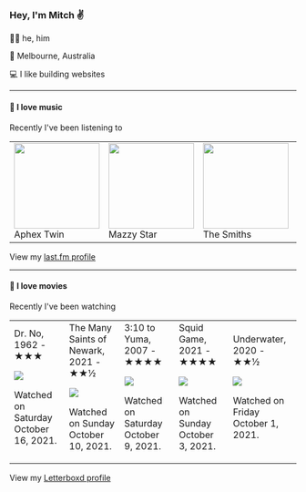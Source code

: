 <article><h3>Hey, I&#x27;m Mitch ✌️</h3><section><p>🙆‍♂️ he, him</p><p>📍 Melbourne, Australia</p><p>💻 I like building websites</p></section><hr/><section><h4>💽 I love music</h4><p>Recently I&#x27;ve been listening to</p><table><tbody><td><img src="https://lastfm.freetls.fastly.net/i/u/174s/6f199a67803148cfb2cf2238b8fda0fb.png" height="150px" alt="" role="presentation"/><br/>Aphex Twin</td><td><img src="https://lastfm.freetls.fastly.net/i/u/174s/60615ead3d8383e70e84a526817de4bf.png" height="150px" alt="" role="presentation"/><br/>Mazzy Star</td><td><img src="https://lastfm.freetls.fastly.net/i/u/174s/53442bc27a314142a02d2df018b4161e.png" height="150px" alt="" role="presentation"/><br/>The Smiths</td><td><img src="https://lastfm.freetls.fastly.net/i/u/174s/c3ef0cd171619836e07f1a7e180e649d.png" height="150px" alt="" role="presentation"/><br/>Young Thug</td><td><img src="https://lastfm.freetls.fastly.net/i/u/174s/39c1027ec7c64b69994417781601ed81.png" height="150px" alt="" role="presentation"/><br/>múm</td></tbody></table><span>View my <a href="https://www.last.fm/user/mylsb">last.fm profile</a></span></section><hr/><section><h4>📼 I love movies</h4><p>Recently I&#x27;ve been watching</p><table><tbody><td>Dr. No, 1962 - ★★★<br/><span> <p><img src="https://a.ltrbxd.com/resized/film-poster/5/1/4/7/8/51478-dr-no-0-500-0-750-crop.jpg?k=bfd3255399"/></p> <p>Watched on Saturday October 16, 2021.</p> </span></td><td>The Many Saints of Newark, 2021 - ★★½<br/><span> <p><img src="https://a.ltrbxd.com/resized/film-poster/4/5/4/0/0/8/454008-the-many-saints-of-newark-0-500-0-750-crop.jpg?k=fc153c1991"/></p> <p>Watched on Sunday October 10, 2021.</p> </span></td><td>3:10 to Yuma, 2007 - ★★★★<br/><span> <p><img src="https://a.ltrbxd.com/resized/film-poster/4/8/9/1/8/48918-3-10-to-yuma-0-500-0-750-crop.jpg?k=6cfad80821"/></p> <p>Watched on Saturday October 9, 2021.</p> </span></td><td>Squid Game, 2021 - ★★★★<br/><span> <p><img src="https://a.ltrbxd.com/resized/film-poster/7/8/7/1/8/1/787181-squid-game-0-500-0-750-crop.jpg?k=8163972ef0"/></p> <p>Watched on Sunday October 3, 2021.</p> </span></td><td>Underwater, 2020 - ★★½<br/><span> <p><img src="https://a.ltrbxd.com/resized/sm/upload/ns/i3/5q/m6/C67E536B-E8A3-4AD1-A9B8-4443EA9695D9-0-500-0-750-crop.jpg?k=5b4906b80d"/></p> <p>Watched on Friday October 1, 2021.</p> </span></td></tbody></table><span>View my <a href="https://letterboxd.com/myslab/">Letterboxd profile</a></span></section></article>